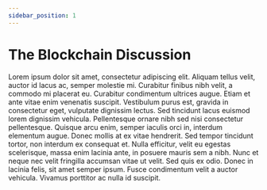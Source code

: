 ```yaml
---
sidebar_position: 1
---
```


# The Blockchain Discussion

Lorem ipsum dolor sit amet, consectetur adipiscing elit. Aliquam tellus velit, auctor id lacus ac, semper molestie mi. Curabitur finibus nibh velit, a commodo mi placerat eu. Curabitur condimentum ultrices augue. Etiam et ante vitae enim venenatis suscipit. Vestibulum purus est, gravida in consectetur eget, vulputate dignissim lectus. Sed tincidunt lacus euismod lorem dignissim vehicula. Pellentesque ornare nibh sed nisi consectetur pellentesque. Quisque arcu enim, semper iaculis orci in, interdum elementum augue. Donec mollis at ex vitae hendrerit. Sed tempor tincidunt tortor, non interdum ex consequat et. Nulla efficitur, velit eu egestas scelerisque, massa enim lacinia ante, in posuere mauris sem a nibh. Nunc et neque nec velit fringilla accumsan vitae ut velit. Sed quis ex odio. Donec in lacinia felis, sit amet semper ipsum. Fusce condimentum velit a auctor vehicula. Vivamus porttitor ac nulla id suscipit.
